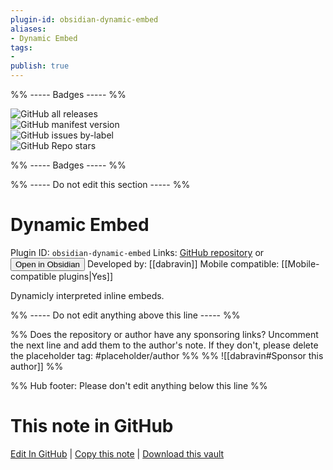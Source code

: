 ```yaml
---
plugin-id: obsidian-dynamic-embed
aliases:
- Dynamic Embed
tags: 
- 
publish: true
---
```


%% ----- Badges ----- %%

![GitHub all releases](https://img.shields.io/github/downloads/dabravin/obsidian-dynamic-embed/total?color=573E7A&logo=github&style=for-the-badge)   
![GitHub manifest version](https://img.shields.io/github/manifest-json/v/dabravin/obsidian-dynamic-embed?color=573E7A&logo=github&style=for-the-badge)   
![GitHub issues by-label](https://img.shields.io/github/issues/dabravin/obsidian-dynamic-embed/help%20wanted?color=573E7A&logo=github&style=for-the-badge)   
![GitHub Repo stars](https://img.shields.io/github/stars/dabravin/obsidian-dynamic-embed?color=573E7A&logo=github&style=for-the-badge)

%% ----- Badges ----- %%

%% ----- Do not edit this section ----- %%

# Dynamic Embed

Plugin ID: `obsidian-dynamic-embed`
Links: [GitHub repository](https://github.com/dabravin/obsidian-dynamic-embed) or [<button id=HH>Open in Obsidian</button>](obsidian://show-plugin?id=obsidian-dynamic-embed)
Developed by: [[dabravin]]
Mobile compatible: [[Mobile-compatible plugins|Yes]]

Dynamicly interpreted inline embeds.

%% ----- Do not edit anything above this line ----- %% 

%% Does the repository or author have any sponsoring links? Uncomment the next line and add them to the author's note. If they don't, please delete the placeholder tag: #placeholder/author %%
%% ![[dabravin#Sponsor this author]] %%

%% Hub footer: Please don't edit anything below this line %%

# This note in GitHub

<span class="git-footer">[Edit In GitHub](https://github.dev/obsidian-community/obsidian-hub/blob/main/02%20-%20Community%20Expansions/02.05%20All%20Community%20Expansions/Plugins/obsidian-dynamic-embed.md "git-hub-edit-note") | [Copy this note](https://raw.githubusercontent.com/obsidian-community/obsidian-hub/main/02%20-%20Community%20Expansions/02.05%20All%20Community%20Expansions/Plugins/obsidian-dynamic-embed.md "git-hub-copy-note") | [Download this vault](https://github.com/obsidian-community/obsidian-hub/archive/refs/heads/main.zip "git-hub-download-vault") </span>

